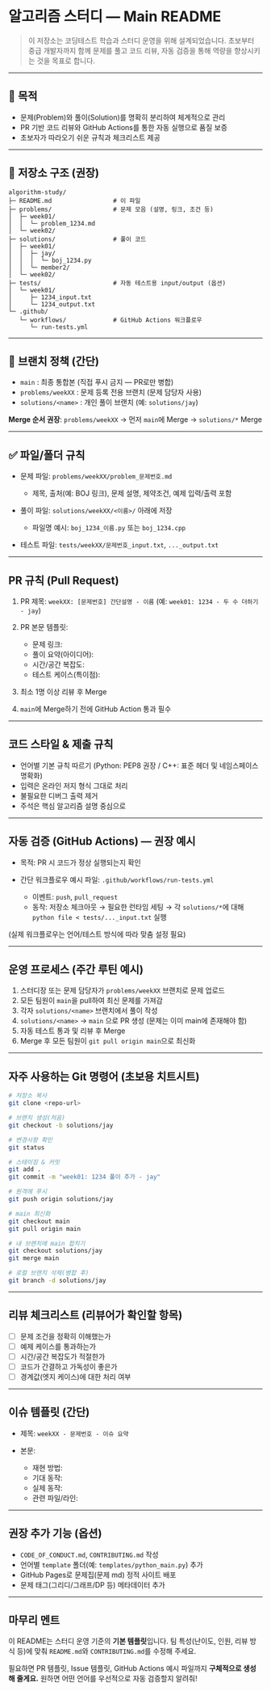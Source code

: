 # 알고리즘 스터디 — Main README

> 이 저장소는 코딩테스트 학습과 스터디 운영을 위해 설계되었습니다.
> 초보부터 중급 개발자까지 함께 문제를 풀고 코드 리뷰, 자동 검증을 통해 역량을 향상시키는 것을 목표로 합니다.

---

## 📌 목적

* 문제(Problem)와 풀이(Solution)를 명확히 분리하여 체계적으로 관리
* PR 기반 코드 리뷰와 GitHub Actions를 통한 자동 실행으로 품질 보증
* 초보자가 따라오기 쉬운 규칙과 체크리스트 제공

---

## 📁 저장소 구조 (권장)

```
algorithm-study/
├─ README.md                 # 이 파일
├─ problems/                 # 문제 모음 (설명, 링크, 조건 등)
│  ├─ week01/
│  │  └─ problem_1234.md
│  └─ week02/
├─ solutions/                # 풀이 코드
│  ├─ week01/
│  │  ├─ jay/
│  │  │  └─ boj_1234.py
│  │  └─ member2/
│  └─ week02/
├─ tests/                    # 자동 테스트용 input/output (옵션)
│  └─ week01/
│     ├─ 1234_input.txt
│     └─ 1234_output.txt
└─ .github/
   └─ workflows/             # GitHub Actions 워크플로우
      └─ run-tests.yml
```

---

## 🧭 브랜치 정책 (간단)

* `main` : 최종 통합본 (직접 푸시 금지 — PR로만 병합)
* `problems/weekXX` : 문제 등록 전용 브랜치 (문제 담당자 사용)
* `solutions/<name>` : 개인 풀이 브랜치 (예: `solutions/jay`)

**Merge 순서 권장**: `problems/weekXX` → 먼저 `main`에 Merge → `solutions/*` Merge

---

## ✅ 파일/폴더 규칙

* 문제 파일: `problems/weekXX/problem_문제번호.md`

  * 제목, 출처(예: BOJ 링크), 문제 설명, 제약조건, 예제 입력/출력 포함
* 풀이 파일: `solutions/weekXX/<이름>/` 아래에 저장

  * 파일명 예시: `boj_1234_이름.py` 또는 `boj_1234.cpp`
* 테스트 파일: `tests/weekXX/문제번호_input.txt`, `..._output.txt`

---

## PR 규칙 (Pull Request)

1. PR 제목: `weekXX: [문제번호] 간단설명 - 이름` (예: `week01: 1234 - 두 수 더하기 - jay`)
2. PR 본문 템플릿:

   * 문제 링크:
   * 풀이 요약(아이디어):
   * 시간/공간 복잡도:
   * 테스트 케이스(특이점):
3. 최소 1명 이상 리뷰 후 Merge
4. `main`에 Merge하기 전에 GitHub Action 통과 필수

---

## 코드 스타일 & 제출 규칙

* 언어별 기본 규칙 따르기 (Python: PEP8 권장 / C++: 표준 헤더 및 네임스페이스 명확화)
* 입력은 온라인 저지 형식 그대로 처리
* 불필요한 디버그 출력 제거
* 주석은 핵심 알고리즘 설명 중심으로

---

## 자동 검증 (GitHub Actions) — 권장 예시

* 목적: PR 시 코드가 정상 실행되는지 확인
* 간단 워크플로우 예시 파일: `.github/workflows/run-tests.yml`

  * 이벤트: `push`, `pull_request`
  * 동작: 저장소 체크아웃 → 필요한 런타임 세팅 → 각 `solutions/*`에 대해 `python file < tests/..._input.txt` 실행

(실제 워크플로우는 언어/테스트 방식에 따라 맞춤 설정 필요)

---

## 운영 프로세스 (주간 루틴 예시)

1. 스터디장 또는 문제 담당자가 `problems/weekXX` 브랜치로 문제 업로드
2. 모든 팀원이 `main`을 pull하여 최신 문제를 가져감
3. 각자 `solutions/<name>` 브랜치에서 풀이 작성
4. `solutions/<name>` → `main` 으로 PR 생성 (문제는 이미 main에 존재해야 함)
5. 자동 테스트 통과 및 리뷰 후 Merge
6. Merge 후 모든 팀원이 `git pull origin main`으로 최신화

---

## 자주 사용하는 Git 명령어 (초보용 치트시트)

```bash
# 저장소 복사
git clone <repo-url>

# 브랜치 생성(처음)
git checkout -b solutions/jay

# 변경사항 확인
git status

# 스테이징 & 커밋
git add .
git commit -m "week01: 1234 풀이 추가 - jay"

# 원격에 푸시
git push origin solutions/jay

# main 최신화
git checkout main
git pull origin main

# 내 브랜치에 main 합치기
git checkout solutions/jay
git merge main

# 로컬 브랜치 삭제(병합 후)
git branch -d solutions/jay
```

---

## 리뷰 체크리스트 (리뷰어가 확인할 항목)

* [ ] 문제 조건을 정확히 이해했는가
* [ ] 예제 케이스를 통과하는가
* [ ] 시간/공간 복잡도가 적절한가
* [ ] 코드가 간결하고 가독성이 좋은가
* [ ] 경계값(엣지 케이스)에 대한 처리 여부

---

## 이슈 템플릿 (간단)

* 제목: `weekXX - 문제번호 - 이슈 요약`
* 본문:

  * 재현 방법:
  * 기대 동작:
  * 실제 동작:
  * 관련 파일/라인:

---

## 권장 추가 기능 (옵션)

* `CODE_OF_CONDUCT.md`, `CONTRIBUTING.md` 작성
* 언어별 `template` 폴더(예: `templates/python_main.py`) 추가
* GitHub Pages로 문제집(문제 md) 정적 사이트 배포
* 문제 태그(그리디/그래프/DP 등) 메타데이터 추가

---

## 마무리 멘트

이 README는 스터디 운영 기준의 **기본 템플릿**입니다. 팀 특성(난이도, 인원, 리뷰 방식 등)에 맞춰 `README.md`와 `CONTRIBUTING.md`를 수정해 주세요.

필요하면 PR 템플릿, Issue 템플릿, GitHub Actions 예시 파일까지 **구체적으로 생성해 줄게요.** 원하면 어떤 언어를 우선적으로 자동 검증할지 알려줘!
